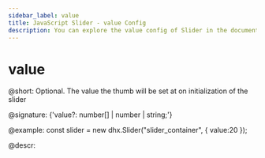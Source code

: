 ```yaml
---
sidebar_label: value
title: JavaScript Slider - value Config 
description: You can explore the value config of Slider in the documentation of the DHTMLX JavaScript UI library. Browse developer guides and API reference, try out code examples and live demos, and download a free 30-day evaluation version of DHTMLX Suite.
---
```


# value

@short: Optional. The value the thumb will be set at on initialization of the slider

@signature: {'value?: number[] | number | string;'}

@example:
const slider = new dhx.Slider("slider_container", { 
    value:20
});

@descr:

[comment]: # (@related: slider/initializing_slider.md#configuration-properties slider/configuring_slider.md#initial-value)
